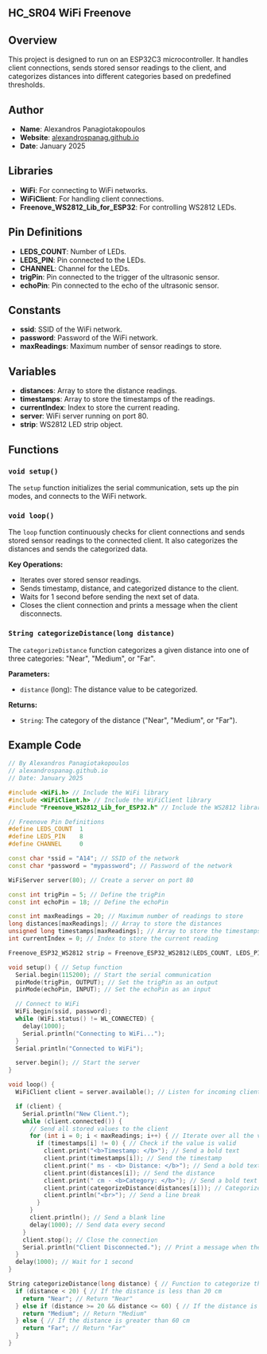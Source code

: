## HC_SR04 WiFi Freenove


## Overview

This project is designed to run on an ESP32C3 microcontroller. It handles client connections, sends stored sensor readings to the client, and categorizes distances into different categories based on predefined thresholds.

## Author

- **Name**: Alexandros Panagiotakopoulos
- **Website**: [alexandrospanag.github.io](https://alexandrospanag.github.io)
- **Date**: January 2025

## Libraries

- **WiFi**: For connecting to WiFi networks.
- **WiFiClient**: For handling client connections.
- **Freenove_WS2812_Lib_for_ESP32**: For controlling WS2812 LEDs.

## Pin Definitions

- **LEDS_COUNT**: Number of LEDs.
- **LEDS_PIN**: Pin connected to the LEDs.
- **CHANNEL**: Channel for the LEDs.
- **trigPin**: Pin connected to the trigger of the ultrasonic sensor.
- **echoPin**: Pin connected to the echo of the ultrasonic sensor.

## Constants

- **ssid**: SSID of the WiFi network.
- **password**: Password of the WiFi network.
- **maxReadings**: Maximum number of sensor readings to store.

## Variables

- **distances**: Array to store the distance readings.
- **timestamps**: Array to store the timestamps of the readings.
- **currentIndex**: Index to store the current reading.
- **server**: WiFi server running on port 80.
- **strip**: WS2812 LED strip object.

## Functions

### `void setup()`

The `setup` function initializes the serial communication, sets up the pin modes, and connects to the WiFi network.

### `void loop()`

The `loop` function continuously checks for client connections and sends stored sensor readings to the connected client. It also categorizes the distances and sends the categorized data.

**Key Operations:**
- Iterates over stored sensor readings.
- Sends timestamp, distance, and categorized distance to the client.
- Waits for 1 second before sending the next set of data.
- Closes the client connection and prints a message when the client disconnects.

### `String categorizeDistance(long distance)`

The `categorizeDistance` function categorizes a given distance into one of three categories: "Near", "Medium", or "Far".

**Parameters:**
- `distance` (long): The distance value to be categorized.

**Returns:**
- `String`: The category of the distance ("Near", "Medium", or "Far").

## Example Code

```cpp
// By Alexandros Panagiotakopoulos
// alexandrospanag.github.io
// Date: January 2025

#include <WiFi.h> // Include the WiFi library
#include <WiFiClient.h> // Include the WiFiClient library
#include "Freenove_WS2812_Lib_for_ESP32.h" // Include the WS2812 library

// Freenove Pin Definitions
#define LEDS_COUNT  1
#define LEDS_PIN    8
#define CHANNEL     0

const char *ssid = "A14"; // SSID of the network
const char *password = "mypassword"; // Password of the network

WiFiServer server(80); // Create a server on port 80

const int trigPin = 5; // Define the trigPin
const int echoPin = 18; // Define the echoPin

const int maxReadings = 20; // Maximum number of readings to store
long distances[maxReadings]; // Array to store the distances
unsigned long timestamps[maxReadings]; // Array to store the timestamps
int currentIndex = 0; // Index to store the current reading

Freenove_ESP32_WS2812 strip = Freenove_ESP32_WS2812(LEDS_COUNT, LEDS_PIN, CHANNEL, TYPE_GRB); // Create a WS2812 strip

void setup() { // Setup function
  Serial.begin(115200); // Start the serial communication
  pinMode(trigPin, OUTPUT); // Set the trigPin as an output
  pinMode(echoPin, INPUT); // Set the echoPin as an input

  // Connect to WiFi
  WiFi.begin(ssid, password);
  while (WiFi.status() != WL_CONNECTED) {
    delay(1000);
    Serial.println("Connecting to WiFi...");
  }
  Serial.println("Connected to WiFi");

  server.begin(); // Start the server
}

void loop() {
  WiFiClient client = server.available(); // Listen for incoming clients

  if (client) {
    Serial.println("New Client.");
    while (client.connected()) {
      // Send all stored values to the client
      for (int i = 0; i < maxReadings; i++) { // Iterate over all the values
        if (timestamps[i] != 0) { // Check if the value is valid
          client.print("<b>Timestamp: </b>"); // Send a bold text
          client.print(timestamps[i]); // Send the timestamp
          client.print(" ms - <b> Distance: </b>"); // Send a bold text
          client.print(distances[i]); // Send the distance
          client.print(" cm - <b>Category: </b>"); // Send a bold text
          client.print(categorizeDistance(distances[i])); // Categorize the distance
          client.println("<br>"); // Send a line break
        }
      }
      client.println(); // Send a blank line
      delay(1000); // Send data every second
    }
    client.stop(); // Close the connection
    Serial.println("Client Disconnected."); // Print a message when the client is disconnected
  }
  delay(1000); // Wait for 1 second
}

String categorizeDistance(long distance) { // Function to categorize the distance
  if (distance < 20) { // If the distance is less than 20 cm
    return "Near"; // Return "Near"
  } else if (distance >= 20 && distance <= 60) { // If the distance is between 20 and 60 cm
    return "Medium"; // Return "Medium"
  } else { // If the distance is greater than 60 cm
    return "Far"; // Return "Far"
  }
}
